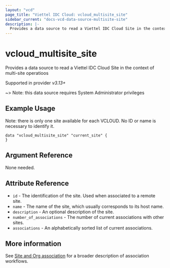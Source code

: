 ```yaml
---
layout: "vcd"
page_title: "Viettel IDC Cloud: vcloud_multisite_site"
sidebar_current: "docs-vcd-data-source-multisite-site"
description: |-
  Provides a data source to read a Viettel IDC Cloud Site in the context of multi-site operations.
---
```


# vcloud\_multisite\_site

Provides a data source to read a Viettel IDC Cloud Site in the context of multi-site operatioos

Supported in provider *v3.13+*

~> Note: this data source requires System Administrator privileges

## Example Usage

Note: there is only one site available for each VCLOUD. No ID or name is necessary to identify it.

```hcl
data "vcloud_multisite_site" "current_site" {
}
```

## Argument Reference

None needed.

## Attribute Reference

* `id` - The identification of the site. Used when associated to a remote site.
* `name` - The name of the site, which usually corresponds to its host name.
* `description` - An optional description of the site.
* `number_of_associations` - The number of current associations with other sites.
* `associations` - An alphabetically sorted list of current associations.

## More information

See [Site and Org association](/providers/viettelidc-provider/vcloud/latest/docs/guides/site_org_association) for a broader description
of association workflows.